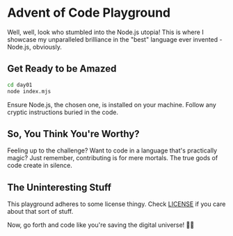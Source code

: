 # Advent of Code Playground

Well, well, look who stumbled into the Node.js utopia! This is where I showcase my unparalleled brilliance in the "best" language ever invented - Node.js, obviously.

## Get Ready to be Amazed

```bash
cd day01
node index.mjs
```

Ensure Node.js, the chosen one, is installed on your machine. Follow any cryptic instructions buried in the code.

## So, You Think You're Worthy?

Feeling up to the challenge? Want to code in a language that's practically magic? Just remember, contributing is for mere mortals. The true gods of code create in silence.

## The Uninteresting Stuff

This playground adheres to some license thingy. Check [LICENSE](LICENSE) if you care about that sort of stuff.

Now, go forth and code like you're saving the digital universe! 🚀✨
